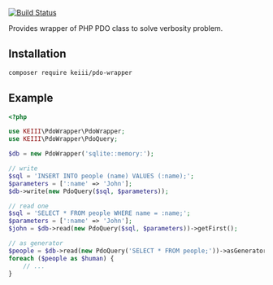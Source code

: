 [![Build Status](https://travis-ci.org/KEIII/PdoWrapper.svg?branch=master)](https://travis-ci.org/KEIII/PdoWrapper)

Provides wrapper of PHP PDO class to solve verbosity problem.

## Installation

```bash
composer require keiii/pdo-wrapper
```

## Example

```php
<?php

use KEIII\PdoWrapper\PdoWrapper;
use KEIII\PdoWrapper\PdoQuery;

$db = new PdoWrapper('sqlite::memory:');

// write
$sql = 'INSERT INTO people (name) VALUES (:name);';
$parameters = [':name' => 'John'];
$db->write(new PdoQuery($sql, $parameters));

// read one
$sql = 'SELECT * FROM people WHERE name = :name;';
$parameters = [':name' => 'John'];
$john = $db->read(new PdoQuery($sql, $parameters))->getFirst();

// as generator
$people = $db->read(new PdoQuery('SELECT * FROM people;'))->asGenerator();
foreach ($people as $human) {
    // ...
}
```
